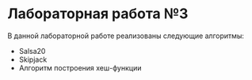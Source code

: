 # Лабораторная работа №3
В данной лабораторной работе реализованы следующие алгоритмы:
- Salsa20
- Skipjack
- Алгоритм построения хеш-функции